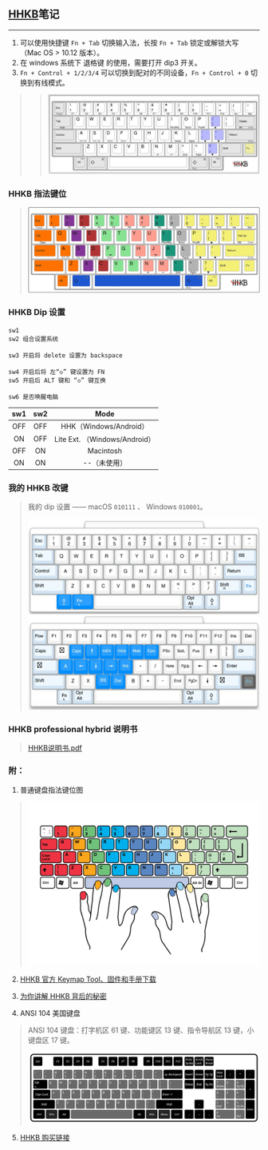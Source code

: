 ## [HHKB](https://item.jd.com/62603602537.html)笔记

---

1. 可以使用快捷键 `Fn + Tab` 切换输入法，长按 `Fn + Tab` 锁定或解锁大写（Mac OS > 10.12 版本）。
2. 在 windows 系统下 退格键 的使用，需要打开 dip3 开关。
3. `Fn + Control + 1/2/3/4` 可以切换到配对的不同设备，`Fn + Control + 0` 切换到有线模式。
>>
>> ![hhkb](/pics/003_hhkb.png)

### HHKB 指法键位
> ![hhkb 指法键位](/pics/004_hhkb.png)

### HHKB Dip 设置
```
sw1
sw2 组合设置系统

sw3 开启将 delete 设置为 backspace

sw4 开启后将 左“◇” 键设置为 FN
sw5 开启后 ALT 键和 “◇” 键互换

sw6 是否唤醒电脑
```

| sw1  | sw2  | Mode      |
| :--: | :--: | :-------: |
| OFF  | OFF  | HHK（Windows/Android）       |
| ON   | OFF  | Lite Ext. （Windows/Android）|
| OFF  | ON   | Macintosh                    |
| ON   | ON   | --（未使用）                 |

### 我的 HHKB 改键
> 我的 dip 设置 —— macOS `010111` 、 Windows `010001`。
>
> ![我的 HHKB HYBRID TYPE-S 改键（for macOS）](/pics/005_hhkb-myconfig.jpg)

### HHKB professional hybrid 说明书
> [HHKB说明书.pdf](https://raw.githubusercontent.com/xingangshi/funny_ideas/master/docs/HHKB%E8%AF%B4%E6%98%8E%E4%B9%A6.pdf)

### 附：

1. 普通键盘指法键位图
>
> ![普通键盘指法键位图](/pics/002_nomal_key_map.png)

2. [HHKB 官方 Keymap Tool、固件和手册下载](https://happyhackingkb.com/download/)

3. [为你讲解 HHKB 背后的秘密](https://www.wstx.com/p-24844)

4. ANSI 104 美国键盘
>
> ANSI 104 键盘：打字机区 61 键、功能键区 13 键、指令导航区 13 键，小键盘区 17 键。
>
> ![ANSI 104 美国键盘](/pics/006-ANSI_104美国键盘.png)

5. [HHKB 购买链接](https://item.jd.com/62603602537.html)
